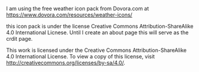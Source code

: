 I am using the free weather icon pack from Dovora.com at https://www.dovora.com/resources/weather-icons/ 

this icon pack is under the license Creative Commons Attribution-ShareAlike 4.0 International Licnese. 
Until I create an about page this will serve as the crdit page.

This work is licensed under the Creative Commons Attribution-ShareAlike 4.0 International License. To view a copy of this license, visit http://creativecommons.org/licenses/by-sa/4.0/.
